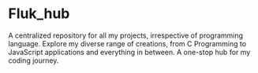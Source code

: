 # Fluk_hub
A centralized repository for all my projects, irrespective of programming language. Explore my diverse range of creations, from C Programming to JavaScript applications and everything in between. A one-stop hub for my coding journey.
